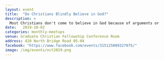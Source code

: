 ```yaml
---
layout: event
title:  "Do Christians Blindly Believe in God?"
description: >
  Most Christians don't come to believe in God because of arguments or evidences. Most of them don't even know what apologetics is! Some issues arise out of this. First, do such Christians believe blindly? Are they irrational and unjustified in their belief? Second, since so many people become Christians without apologetics, what role does apologetics play? In this session, I shed some light on how Christians typically form beliefs and it's implications for apologetics.
date:   2019-10-02
categories: monthly-meetups
venue: Graduate Christian Fellowship Conference Room
address: 420 North Bridge Road 05-04
facebook: "https://www.facebook.com/events/315125009327875/"
image: /img/events/oct2019.png
---
```

